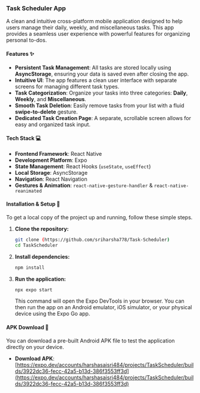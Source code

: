 ### Task Scheduler App

A clean and intuitive cross-platform mobile application designed to help users manage their daily, weekly, and miscellaneous tasks. This app provides a seamless user experience with powerful features for organizing personal to-dos.

#### **Features** ✨

* **Persistent Task Management**: All tasks are stored locally using **AsyncStorage**, ensuring your data is saved even after closing the app.
* **Intuitive UI**: The app features a clean user interface with separate screens for managing different task types.
* **Task Categorization**: Organize your tasks into three categories: **Daily**, **Weekly**, and **Miscellaneous**.
* **Smooth Task Deletion**: Easily remove tasks from your list with a fluid **swipe-to-delete** gesture.
* **Dedicated Task Creation Page**: A separate, scrollable screen allows for easy and organized task input.

#### **Tech Stack** 💻

* **Frontend Framework**: React Native
* **Development Platform**: Expo
* **State Management**: React Hooks (`useState`, `useEffect`)
* **Local Storage**: AsyncStorage
* **Navigation**: React Navigation
* **Gestures & Animation**: `react-native-gesture-handler` & `react-native-reanimated`

#### **Installation & Setup** 🚀

To get a local copy of the project up and running, follow these simple steps.

1.  **Clone the repository:**
    ```bash
    git clone (https://github.com/sriharsha778/Task-Scheduler)
    cd TaskScheduler
    ```
2.  **Install dependencies:**
    ```bash
    npm install
    ```
3.  **Run the application:**
    ```bash
    npx expo start
    ```
    This command will open the Expo DevTools in your browser. You can then run the app on an Android emulator, iOS simulator, or your physical device using the Expo Go app.

#### **APK Download** 📱

You can download a pre-built Android APK file to test the application directly on your device.

* **Download APK**: [https://expo.dev/accounts/harshasaisri484/projects/TaskScheduler/builds/3922dc36-fecc-42a5-b13d-386f3553ff3d](https://expo.dev/accounts/harshasaisri484/projects/TaskScheduler/builds/3922dc36-fecc-42a5-b13d-386f3553ff3d)
